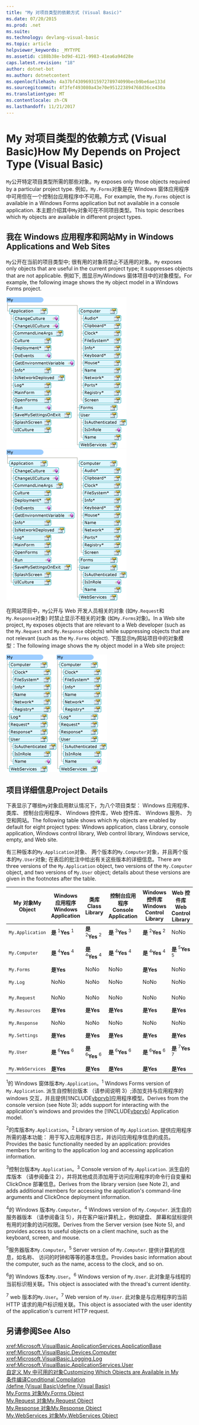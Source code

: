 ```yaml
---
title: "My 对项目类型的依赖方式 (Visual Basic)"
ms.date: 07/20/2015
ms.prod: .net
ms.suite: 
ms.technology: devlang-visual-basic
ms.topic: article
helpviewer_keywords: _MYTYPE
ms.assetid: c188b38e-bd9d-4121-9983-41ea6a94d28e
caps.latest.revision: "18"
author: dotnet-bot
ms.author: dotnetcontent
ms.openlocfilehash: 4a37bf43096931597278974099becb9be6ae133d
ms.sourcegitcommit: 4f3fef493080a43e70e951223894768d36ce430a
ms.translationtype: MT
ms.contentlocale: zh-CN
ms.lasthandoff: 11/21/2017
---
```

# <a name="how-my-depends-on-project-type-visual-basic"></a><span data-ttu-id="21ba1-102">My 对项目类型的依赖方式 (Visual Basic)</span><span class="sxs-lookup"><span data-stu-id="21ba1-102">How My Depends on Project Type (Visual Basic)</span></span>
<span data-ttu-id="21ba1-103">`My`公开特定项目类型所需的那些对象。</span><span class="sxs-lookup"><span data-stu-id="21ba1-103">`My` exposes only those objects required by a particular project type.</span></span> <span data-ttu-id="21ba1-104">例如，`My.Forms`对象是在 Windows 窗体应用程序中可用但在一个控制台应用程序中不可用。</span><span class="sxs-lookup"><span data-stu-id="21ba1-104">For example, the `My.Forms` object is available in a Windows Forms application but not available in a console application.</span></span> <span data-ttu-id="21ba1-105">本主题介绍其中`My`对象可在不同项目类型。</span><span class="sxs-lookup"><span data-stu-id="21ba1-105">This topic describes which `My` objects are available in different project types.</span></span>  
  
## <a name="my-in-windows-applications-and-web-sites"></a><span data-ttu-id="21ba1-106">我在 Windows 应用程序和网站</span><span class="sxs-lookup"><span data-stu-id="21ba1-106">My in Windows Applications and Web Sites</span></span>  
 <span data-ttu-id="21ba1-107">`My`公开在当前的项目类型中; 很有用的对象将禁止不适用的对象。</span><span class="sxs-lookup"><span data-stu-id="21ba1-107">`My` exposes only objects that are useful in the current project type; it suppresses objects that are not applicable.</span></span> <span data-ttu-id="21ba1-108">例如下, 图显示`My`Windows 窗体项目中的对象模型。</span><span class="sxs-lookup"><span data-stu-id="21ba1-108">For example, the following image shows the `My` object model in a Windows Forms project.</span></span>  
  
 <span data-ttu-id="21ba1-109">![形状我在 Windows 窗体应用程序中](../../../visual-basic/developing-apps/development-with-my/media/myinwinform.png "MyInWinForm")</span><span class="sxs-lookup"><span data-stu-id="21ba1-109">![Shape of My in a Windows Forms application](../../../visual-basic/developing-apps/development-with-my/media/myinwinform.png "MyInWinForm")</span></span>  
  
 <span data-ttu-id="21ba1-110">在网站项目中，`My`公开与 Web 开发人员相关的对象 (如`My.Request`和`My.Response`对象) 时禁止显示不相关的对象 (如`My.Forms`对象)。</span><span class="sxs-lookup"><span data-stu-id="21ba1-110">In a Web site project, `My` exposes objects that are relevant to a Web developer (such as the `My.Request` and `My.Response` objects) while suppressing objects that are not relevant (such as the `My.Forms` object).</span></span> <span data-ttu-id="21ba1-111">下图显示`My`网站项目中的对象模型：</span><span class="sxs-lookup"><span data-stu-id="21ba1-111">The following image shows the `My` object model in a Web site project:</span></span>  
  
 <span data-ttu-id="21ba1-112">![形状的我的 Web 应用中](../../../visual-basic/developing-apps/development-with-my/media/myinweb.png "MyInWeb")</span><span class="sxs-lookup"><span data-stu-id="21ba1-112">![Shape of My in a Web application](../../../visual-basic/developing-apps/development-with-my/media/myinweb.png "MyInWeb")</span></span>  
  
## <a name="project-details"></a><span data-ttu-id="21ba1-113">项目详细信息</span><span class="sxs-lookup"><span data-stu-id="21ba1-113">Project Details</span></span>  
 <span data-ttu-id="21ba1-114">下表显示了哪些`My`对象启用默认情况下，为八个项目类型： Windows 应用程序、 类库、 控制台应用程序、 Windows 控件库，Web 控件库、 Windows 服务、 为空和网站。</span><span class="sxs-lookup"><span data-stu-id="21ba1-114">The following table shows which `My` objects are enabled by default for eight project types: Windows application, class Library, console application, Windows control library, Web control library, Windows service, empty, and Web site.</span></span>  
  
 <span data-ttu-id="21ba1-115">有三种版本的`My.Application`对象、 两个版本的`My.Computer`对象，并且两个版本的`My.User`对象; 在表后的批注中给出有关这些版本的详细信息。</span><span class="sxs-lookup"><span data-stu-id="21ba1-115">There are three versions of the `My.Application` object, two versions of the `My.Computer` object, and two versions of `My.User` object; details about these versions are given in the footnotes after the table.</span></span>  
  
|<span data-ttu-id="21ba1-116">My 对象</span><span class="sxs-lookup"><span data-stu-id="21ba1-116">My Object</span></span>|<span data-ttu-id="21ba1-117">Windows 应用程序</span><span class="sxs-lookup"><span data-stu-id="21ba1-117">Windows Application</span></span>|<span data-ttu-id="21ba1-118">类库</span><span class="sxs-lookup"><span data-stu-id="21ba1-118">Class Library</span></span>|<span data-ttu-id="21ba1-119">控制台应用程序</span><span class="sxs-lookup"><span data-stu-id="21ba1-119">Console Application</span></span>|<span data-ttu-id="21ba1-120">Windows 控件库</span><span class="sxs-lookup"><span data-stu-id="21ba1-120">Windows Control Library</span></span>|<span data-ttu-id="21ba1-121">Web 控件库</span><span class="sxs-lookup"><span data-stu-id="21ba1-121">Web Control Library</span></span>|<span data-ttu-id="21ba1-122">Windows 服务</span><span class="sxs-lookup"><span data-stu-id="21ba1-122">Windows Service</span></span>|<span data-ttu-id="21ba1-123">空</span><span class="sxs-lookup"><span data-stu-id="21ba1-123">Empty</span></span>|<span data-ttu-id="21ba1-124">网站</span><span class="sxs-lookup"><span data-stu-id="21ba1-124">Web Site</span></span>|  
|---|---|---|---|---|---|---|---|---|  
|`My.Application`|<span data-ttu-id="21ba1-125">**是** <sup>1</sup></span><span class="sxs-lookup"><span data-stu-id="21ba1-125">**Yes** <sup>1</sup></span></span>|<span data-ttu-id="21ba1-126">**是** <sup>2</sup></span><span class="sxs-lookup"><span data-stu-id="21ba1-126">**Yes** <sup>2</sup></span></span>|<span data-ttu-id="21ba1-127">**是** <sup>3</sup></span><span class="sxs-lookup"><span data-stu-id="21ba1-127">**Yes** <sup>3</sup></span></span>|<span data-ttu-id="21ba1-128">**是** <sup>2</sup></span><span class="sxs-lookup"><span data-stu-id="21ba1-128">**Yes** <sup>2</sup></span></span>|<span data-ttu-id="21ba1-129">No</span><span class="sxs-lookup"><span data-stu-id="21ba1-129">No</span></span>|<span data-ttu-id="21ba1-130">**是** <sup>3</sup></span><span class="sxs-lookup"><span data-stu-id="21ba1-130">**Yes** <sup>3</sup></span></span>|<span data-ttu-id="21ba1-131">No</span><span class="sxs-lookup"><span data-stu-id="21ba1-131">No</span></span>|<span data-ttu-id="21ba1-132">No</span><span class="sxs-lookup"><span data-stu-id="21ba1-132">No</span></span>|  
|`My.Computer`|<span data-ttu-id="21ba1-133">**是** <sup>4</sup></span><span class="sxs-lookup"><span data-stu-id="21ba1-133">**Yes** <sup>4</sup></span></span>|<span data-ttu-id="21ba1-134">**是** <sup>4</sup></span><span class="sxs-lookup"><span data-stu-id="21ba1-134">**Yes** <sup>4</sup></span></span>|<span data-ttu-id="21ba1-135">**是** <sup>4</sup></span><span class="sxs-lookup"><span data-stu-id="21ba1-135">**Yes** <sup>4</sup></span></span>|<span data-ttu-id="21ba1-136">**是** <sup>4</sup></span><span class="sxs-lookup"><span data-stu-id="21ba1-136">**Yes** <sup>4</sup></span></span>|<span data-ttu-id="21ba1-137">**是** <sup>5</sup></span><span class="sxs-lookup"><span data-stu-id="21ba1-137">**Yes** <sup>5</sup></span></span>|<span data-ttu-id="21ba1-138">**是** <sup>4</sup></span><span class="sxs-lookup"><span data-stu-id="21ba1-138">**Yes** <sup>4</sup></span></span>|<span data-ttu-id="21ba1-139">No</span><span class="sxs-lookup"><span data-stu-id="21ba1-139">No</span></span>|<span data-ttu-id="21ba1-140">**是** <sup>5</sup></span><span class="sxs-lookup"><span data-stu-id="21ba1-140">**Yes** <sup>5</sup></span></span>|  
|`My.Forms`|<span data-ttu-id="21ba1-141">**是**</span><span class="sxs-lookup"><span data-stu-id="21ba1-141">**Yes**</span></span>|<span data-ttu-id="21ba1-142">No</span><span class="sxs-lookup"><span data-stu-id="21ba1-142">No</span></span>|<span data-ttu-id="21ba1-143">No</span><span class="sxs-lookup"><span data-stu-id="21ba1-143">No</span></span>|<span data-ttu-id="21ba1-144">**是**</span><span class="sxs-lookup"><span data-stu-id="21ba1-144">**Yes**</span></span>|<span data-ttu-id="21ba1-145">No</span><span class="sxs-lookup"><span data-stu-id="21ba1-145">No</span></span>|<span data-ttu-id="21ba1-146">No</span><span class="sxs-lookup"><span data-stu-id="21ba1-146">No</span></span>|<span data-ttu-id="21ba1-147">No</span><span class="sxs-lookup"><span data-stu-id="21ba1-147">No</span></span>|<span data-ttu-id="21ba1-148">No</span><span class="sxs-lookup"><span data-stu-id="21ba1-148">No</span></span>|  
|`My.Log`|<span data-ttu-id="21ba1-149">No</span><span class="sxs-lookup"><span data-stu-id="21ba1-149">No</span></span>|<span data-ttu-id="21ba1-150">No</span><span class="sxs-lookup"><span data-stu-id="21ba1-150">No</span></span>|<span data-ttu-id="21ba1-151">No</span><span class="sxs-lookup"><span data-stu-id="21ba1-151">No</span></span>|<span data-ttu-id="21ba1-152">No</span><span class="sxs-lookup"><span data-stu-id="21ba1-152">No</span></span>|<span data-ttu-id="21ba1-153">No</span><span class="sxs-lookup"><span data-stu-id="21ba1-153">No</span></span>|<span data-ttu-id="21ba1-154">No</span><span class="sxs-lookup"><span data-stu-id="21ba1-154">No</span></span>|<span data-ttu-id="21ba1-155">No</span><span class="sxs-lookup"><span data-stu-id="21ba1-155">No</span></span>|<span data-ttu-id="21ba1-156">**是**</span><span class="sxs-lookup"><span data-stu-id="21ba1-156">**Yes**</span></span>|  
|`My.Request`|<span data-ttu-id="21ba1-157">No</span><span class="sxs-lookup"><span data-stu-id="21ba1-157">No</span></span>|<span data-ttu-id="21ba1-158">No</span><span class="sxs-lookup"><span data-stu-id="21ba1-158">No</span></span>|<span data-ttu-id="21ba1-159">No</span><span class="sxs-lookup"><span data-stu-id="21ba1-159">No</span></span>|<span data-ttu-id="21ba1-160">No</span><span class="sxs-lookup"><span data-stu-id="21ba1-160">No</span></span>|<span data-ttu-id="21ba1-161">No</span><span class="sxs-lookup"><span data-stu-id="21ba1-161">No</span></span>|<span data-ttu-id="21ba1-162">No</span><span class="sxs-lookup"><span data-stu-id="21ba1-162">No</span></span>|<span data-ttu-id="21ba1-163">No</span><span class="sxs-lookup"><span data-stu-id="21ba1-163">No</span></span>|<span data-ttu-id="21ba1-164">**是**</span><span class="sxs-lookup"><span data-stu-id="21ba1-164">**Yes**</span></span>|  
|`My.Resources`|<span data-ttu-id="21ba1-165">**是**</span><span class="sxs-lookup"><span data-stu-id="21ba1-165">**Yes**</span></span>|<span data-ttu-id="21ba1-166">**是**</span><span class="sxs-lookup"><span data-stu-id="21ba1-166">**Yes**</span></span>|<span data-ttu-id="21ba1-167">**是**</span><span class="sxs-lookup"><span data-stu-id="21ba1-167">**Yes**</span></span>|<span data-ttu-id="21ba1-168">**是**</span><span class="sxs-lookup"><span data-stu-id="21ba1-168">**Yes**</span></span>|<span data-ttu-id="21ba1-169">**是**</span><span class="sxs-lookup"><span data-stu-id="21ba1-169">**Yes**</span></span>|<span data-ttu-id="21ba1-170">**是**</span><span class="sxs-lookup"><span data-stu-id="21ba1-170">**Yes**</span></span>|<span data-ttu-id="21ba1-171">No</span><span class="sxs-lookup"><span data-stu-id="21ba1-171">No</span></span>|<span data-ttu-id="21ba1-172">No</span><span class="sxs-lookup"><span data-stu-id="21ba1-172">No</span></span>|  
|`My.Response`|<span data-ttu-id="21ba1-173">No</span><span class="sxs-lookup"><span data-stu-id="21ba1-173">No</span></span>|<span data-ttu-id="21ba1-174">No</span><span class="sxs-lookup"><span data-stu-id="21ba1-174">No</span></span>|<span data-ttu-id="21ba1-175">No</span><span class="sxs-lookup"><span data-stu-id="21ba1-175">No</span></span>|<span data-ttu-id="21ba1-176">No</span><span class="sxs-lookup"><span data-stu-id="21ba1-176">No</span></span>|<span data-ttu-id="21ba1-177">No</span><span class="sxs-lookup"><span data-stu-id="21ba1-177">No</span></span>|<span data-ttu-id="21ba1-178">No</span><span class="sxs-lookup"><span data-stu-id="21ba1-178">No</span></span>|<span data-ttu-id="21ba1-179">No</span><span class="sxs-lookup"><span data-stu-id="21ba1-179">No</span></span>|<span data-ttu-id="21ba1-180">**是**</span><span class="sxs-lookup"><span data-stu-id="21ba1-180">**Yes**</span></span>|  
|`My.Settings`|<span data-ttu-id="21ba1-181">**是**</span><span class="sxs-lookup"><span data-stu-id="21ba1-181">**Yes**</span></span>|<span data-ttu-id="21ba1-182">**是**</span><span class="sxs-lookup"><span data-stu-id="21ba1-182">**Yes**</span></span>|<span data-ttu-id="21ba1-183">**是**</span><span class="sxs-lookup"><span data-stu-id="21ba1-183">**Yes**</span></span>|<span data-ttu-id="21ba1-184">**是**</span><span class="sxs-lookup"><span data-stu-id="21ba1-184">**Yes**</span></span>|<span data-ttu-id="21ba1-185">**是**</span><span class="sxs-lookup"><span data-stu-id="21ba1-185">**Yes**</span></span>|<span data-ttu-id="21ba1-186">**是**</span><span class="sxs-lookup"><span data-stu-id="21ba1-186">**Yes**</span></span>|<span data-ttu-id="21ba1-187">No</span><span class="sxs-lookup"><span data-stu-id="21ba1-187">No</span></span>|<span data-ttu-id="21ba1-188">No</span><span class="sxs-lookup"><span data-stu-id="21ba1-188">No</span></span>|  
|`My.User`|<span data-ttu-id="21ba1-189">**是** <sup>6</sup></span><span class="sxs-lookup"><span data-stu-id="21ba1-189">**Yes** <sup>6</sup></span></span>|<span data-ttu-id="21ba1-190">**是** <sup>6</sup></span><span class="sxs-lookup"><span data-stu-id="21ba1-190">**Yes** <sup>6</sup></span></span>|<span data-ttu-id="21ba1-191">**是** <sup>6</sup></span><span class="sxs-lookup"><span data-stu-id="21ba1-191">**Yes** <sup>6</sup></span></span>|<span data-ttu-id="21ba1-192">**是** <sup>6</sup></span><span class="sxs-lookup"><span data-stu-id="21ba1-192">**Yes** <sup>6</sup></span></span>|<span data-ttu-id="21ba1-193">**是** <sup>7</sup></span><span class="sxs-lookup"><span data-stu-id="21ba1-193">**Yes** <sup>7</sup></span></span>|<span data-ttu-id="21ba1-194">**是** <sup>6</sup></span><span class="sxs-lookup"><span data-stu-id="21ba1-194">**Yes** <sup>6</sup></span></span>|<span data-ttu-id="21ba1-195">No</span><span class="sxs-lookup"><span data-stu-id="21ba1-195">No</span></span>|<span data-ttu-id="21ba1-196">**是** <sup>7</sup></span><span class="sxs-lookup"><span data-stu-id="21ba1-196">**Yes** <sup>7</sup></span></span>|  
|`My.WebServices`|<span data-ttu-id="21ba1-197">**是**</span><span class="sxs-lookup"><span data-stu-id="21ba1-197">**Yes**</span></span>|<span data-ttu-id="21ba1-198">**是**</span><span class="sxs-lookup"><span data-stu-id="21ba1-198">**Yes**</span></span>|<span data-ttu-id="21ba1-199">**是**</span><span class="sxs-lookup"><span data-stu-id="21ba1-199">**Yes**</span></span>|<span data-ttu-id="21ba1-200">**是**</span><span class="sxs-lookup"><span data-stu-id="21ba1-200">**Yes**</span></span>|<span data-ttu-id="21ba1-201">**是**</span><span class="sxs-lookup"><span data-stu-id="21ba1-201">**Yes**</span></span>|<span data-ttu-id="21ba1-202">**是**</span><span class="sxs-lookup"><span data-stu-id="21ba1-202">**Yes**</span></span>|<span data-ttu-id="21ba1-203">No</span><span class="sxs-lookup"><span data-stu-id="21ba1-203">No</span></span>|<span data-ttu-id="21ba1-204">No</span><span class="sxs-lookup"><span data-stu-id="21ba1-204">No</span></span>|  
  
 <span data-ttu-id="21ba1-205"><sup>1</sup>的 Windows 窗体版本`My.Application`。</span><span class="sxs-lookup"><span data-stu-id="21ba1-205"><sup>1</sup> Windows Forms version of `My.Application`.</span></span> <span data-ttu-id="21ba1-206">派生自控制台版本 （请参阅说明 3）;添加支持与应用程序的 windows 交互，并且提供[!INCLUDE[vbprvb](~/includes/vbprvb-md.md)]应用程序模型。</span><span class="sxs-lookup"><span data-stu-id="21ba1-206">Derives from the console version (see Note 3); adds support for interacting with the application's windows and provides the [!INCLUDE[vbprvb](~/includes/vbprvb-md.md)] Application model.</span></span>  
  
 <span data-ttu-id="21ba1-207"><sup>2</sup>的库版本`My.Application`。</span><span class="sxs-lookup"><span data-stu-id="21ba1-207"><sup>2</sup> Library version of `My.Application`.</span></span> <span data-ttu-id="21ba1-208">提供应用程序所需的基本功能： 用于写入应用程序日志，并访问应用程序信息的成员。</span><span class="sxs-lookup"><span data-stu-id="21ba1-208">Provides the basic functionality needed by an application: provides members for writing to the application log and accessing application information.</span></span>  
  
 <span data-ttu-id="21ba1-209"><sup>3</sup>控制台版本`My.Application`。</span><span class="sxs-lookup"><span data-stu-id="21ba1-209"><sup>3</sup> Console version of `My.Application`.</span></span> <span data-ttu-id="21ba1-210">派生自的库版本 （请参阅备注 2），并将其他成员添加用于访问应用程序的命令行自变量和 ClickOnce 部署信息。</span><span class="sxs-lookup"><span data-stu-id="21ba1-210">Derives from the library version (see Note 2), and adds additional members for accessing the application's command-line arguments and ClickOnce deployment information.</span></span>  
  
 <span data-ttu-id="21ba1-211"><sup>4</sup>的 Windows 版本`My.Computer`。</span><span class="sxs-lookup"><span data-stu-id="21ba1-211"><sup>4</sup> Windows version of `My.Computer`.</span></span> <span data-ttu-id="21ba1-212">派生自的服务器版本 （请参阅备注 5），并在客户端计算机上，例如键盘、 屏幕和鼠标提供有用的对象的访问权限。</span><span class="sxs-lookup"><span data-stu-id="21ba1-212">Derives from the Server version (see Note 5), and provides access to useful objects on a client machine, such as the keyboard, screen, and mouse.</span></span>  
  
 <span data-ttu-id="21ba1-213"><sup>5</sup>服务器版本`My.Computer`。</span><span class="sxs-lookup"><span data-stu-id="21ba1-213"><sup>5</sup> Server version of `My.Computer`.</span></span> <span data-ttu-id="21ba1-214">提供计算机的信息，如名称、 访问的时钟和等等的基本信息。</span><span class="sxs-lookup"><span data-stu-id="21ba1-214">Provides basic information about the computer, such as the name, access to the clock, and so on.</span></span>  
  
 <span data-ttu-id="21ba1-215"><sup>6</sup>的 Windows 版本`My.User`。</span><span class="sxs-lookup"><span data-stu-id="21ba1-215"><sup>6</sup> Windows version of `My.User`.</span></span> <span data-ttu-id="21ba1-216">此对象是与线程的当前标识相关联。</span><span class="sxs-lookup"><span data-stu-id="21ba1-216">This object is associated with the thread's current identity.</span></span>  
  
 <span data-ttu-id="21ba1-217"><sup>7</sup> web 版本的`My.User`。</span><span class="sxs-lookup"><span data-stu-id="21ba1-217"><sup>7</sup> Web version of `My.User`.</span></span> <span data-ttu-id="21ba1-218">此对象是与应用程序的当前 HTTP 请求的用户标识相关联。</span><span class="sxs-lookup"><span data-stu-id="21ba1-218">This object is associated with the user identity of the application's current HTTP request.</span></span>  
  
## <a name="see-also"></a><span data-ttu-id="21ba1-219">另请参阅</span><span class="sxs-lookup"><span data-stu-id="21ba1-219">See Also</span></span>  
 <xref:Microsoft.VisualBasic.ApplicationServices.ApplicationBase>  
 <xref:Microsoft.VisualBasic.Devices.Computer>  
 <xref:Microsoft.VisualBasic.Logging.Log>  
 <xref:Microsoft.VisualBasic.ApplicationServices.User>  
 [<span data-ttu-id="21ba1-220">自定义 My 中可用的对象</span><span class="sxs-lookup"><span data-stu-id="21ba1-220">Customizing Which Objects are Available in My</span></span>](../../../visual-basic/developing-apps/customizing-extending-my/customizing-which-objects-are-available-in-my.md)  
 [<span data-ttu-id="21ba1-221">条件编译</span><span class="sxs-lookup"><span data-stu-id="21ba1-221">Conditional Compilation</span></span>](../../../visual-basic/programming-guide/program-structure/conditional-compilation.md)  
 [<span data-ttu-id="21ba1-222">/define (Visual Basic)</span><span class="sxs-lookup"><span data-stu-id="21ba1-222">/define (Visual Basic)</span></span>](../../../visual-basic/reference/command-line-compiler/define.md)  
 [<span data-ttu-id="21ba1-223">My.Forms 对象</span><span class="sxs-lookup"><span data-stu-id="21ba1-223">My.Forms Object</span></span>](../../../visual-basic/language-reference/objects/my-forms-object.md)  
 [<span data-ttu-id="21ba1-224">My.Request 对象</span><span class="sxs-lookup"><span data-stu-id="21ba1-224">My.Request Object</span></span>](../../../visual-basic/language-reference/objects/my-request-object.md)  
 [<span data-ttu-id="21ba1-225">My.Response 对象</span><span class="sxs-lookup"><span data-stu-id="21ba1-225">My.Response Object</span></span>](../../../visual-basic/language-reference/objects/my-response-object.md)  
 [<span data-ttu-id="21ba1-226">My.WebServices 对象</span><span class="sxs-lookup"><span data-stu-id="21ba1-226">My.WebServices Object</span></span>](../../../visual-basic/language-reference/objects/my-webservices-object.md)
